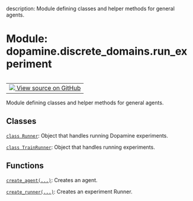 description: Module defining classes and helper methods for general agents.

<div itemscope itemtype="http://developers.google.com/ReferenceObject">
<meta itemprop="name" content="dopamine.discrete_domains.run_experiment" />
<meta itemprop="path" content="Stable" />
</div>

# Module: dopamine.discrete_domains.run_experiment

<!-- Insert buttons and diff -->

<table class="tfo-notebook-buttons tfo-api nocontent" align="left">
<td>
  <a target="_blank" href="https://github.com/google/dopamine/tree/master/dopamine/discrete_domains/run_experiment.py">
    <img src="https://www.tensorflow.org/images/GitHub-Mark-32px.png" />
    View source on GitHub
  </a>
</td>
</table>

Module defining classes and helper methods for general agents.

## Classes

[`class Runner`](../../dopamine/discrete_domains/run_experiment/Runner.md):
Object that handles running Dopamine experiments.

[`class TrainRunner`](../../dopamine/discrete_domains/run_experiment/TrainRunner.md):
Object that handles running experiments.

## Functions

[`create_agent(...)`](../../dopamine/discrete_domains/run_experiment/create_agent.md):
Creates an agent.

[`create_runner(...)`](../../dopamine/discrete_domains/run_experiment/create_runner.md):
Creates an experiment Runner.
